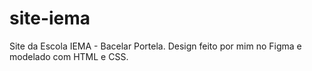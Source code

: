 # site-iema
 Site da Escola IEMA - Bacelar Portela.
 Design feito por mim no Figma e modelado com HTML e CSS.
